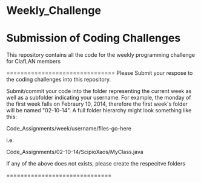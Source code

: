 Weekly_Challenge
================

Submission of Coding Challenges
==============================

This repository contains all the code for the weekly programming challenge for ClafLAN members

===============================
Please Submit your respose to the  coding challenges into this repository.

Submit/commit your code into the folder representing the current week as well as a subfolder indicating your username.  For example, the monday of the first week falls on Febraury 10, 2014, therefore the first week's folder will be named "02-10-14".  A full folder hierarchy might look something like this:

Code_Assignments/week/username/files-go-here

i.e.

Code_Assignments/02-10-14/ScipioXaos/MyClass.java

If any of the above does not exists, please create the respecitve folders

==============================

